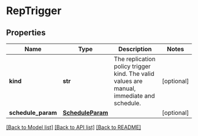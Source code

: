 # RepTrigger

## Properties
Name | Type | Description | Notes
------------ | ------------- | ------------- | -------------
**kind** | **str** | The replication policy trigger kind. The valid values are manual, immediate and schedule. | [optional] 
**schedule_param** | [**ScheduleParam**](ScheduleParam.md) |  | [optional] 

[[Back to Model list]](../README.md#documentation-for-models) [[Back to API list]](../README.md#documentation-for-api-endpoints) [[Back to README]](../README.md)


